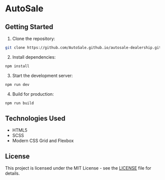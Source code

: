 # AutoSale
## Getting Started

1. Clone the repository:
```bash
git clone https://github.com/AutoSale.github.io/autosale-dealership.git
```

2. Install dependencies:
```bash
npm install
```

3. Start the development server:
```bash
npm run dev
```

4. Build for production:
```bash
npm run build
```

## Technologies Used

- HTML5
- SCSS
- Modern CSS Grid and Flexbox

## License

This project is licensed under the MIT License - see the [LICENSE](LICENSE) file for details.
